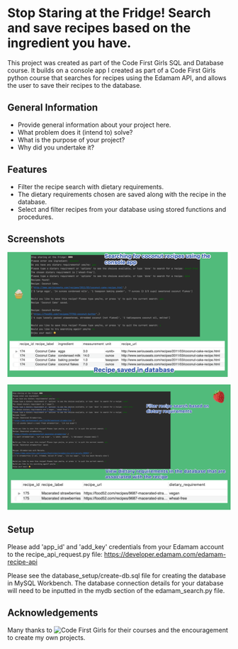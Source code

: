 # Stop Staring at the Fridge! Search and save recipes based on the ingredient you have.
This project was created as part of the Code First Girls SQL and Database course. It builds on a console app I created as part of a Code First Girls python course that searches for recipes using the Edamam API, and allows the user to save their recipes to the database.

## General Information
- Provide general information about your project here.
- What problem does it (intend to) solve?
- What is the purpose of your project?
- Why did you undertake it?
<!-- You don't have to answer all the questions - just the ones relevant to your project. -->

## Features

- Filter the recipe search with dietary requirements. 
- The dietary requirements chosen are saved along with the recipe in the database.
- Select and filter recipes from your database using stored functions and procedures.


## Screenshots

![Example of a recipe and its ingredients](./coconut_cake_example.png)

![Example of a recipe and dietary requirements](./strawberries_dietary_requirements_example.png)


## Setup

Please add 'app_id' and 'add_key' credentials from your Edamam account to the recipe_api_request.py file:
https://developer.edamam.com/edamam-recipe-api

Please see the database_setup/create-db.sql file for creating the database in MySQL Workbench. 
The database connection details for your database will need to be inputted in the mydb section of the edamam_search.py file.

## Acknowledgements
Many thanks to ![Code First Girls](https://codefirstgirls.com/) for their courses and the encouragement to create my own projects.
